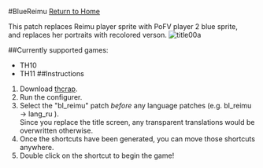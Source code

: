 #BlueReimu
[Return to Home](https://github.com/Zrrg/UnKnwn)

This patch replaces Reimu player sprite with PoFV player 2 blue sprite,<br />
and replaces her portraits with recolored verson.
![title00a](https://cloud.githubusercontent.com/assets/11311379/8594519/2990922a-264a-11e5-91c8-41a5e9bad2f3.png)

##Currently supported games:
* TH10
* TH11
##Instructions

1. Download [thcrap](https://thpatch.net/wiki/Touhou_Patch_Center:Download).
2. Run the configurer.
3. Select the "bl_reimu" patch *before* any language patches (e.g. bl_reimu -> lang_ru ).<br />
Since you replace the title screen, any transparent translations would be overwritten otherwise.
4. Once the shortcuts have been generated, you can move those shortcuts anywhere.
5. Double click on the shortcut to begin the game!